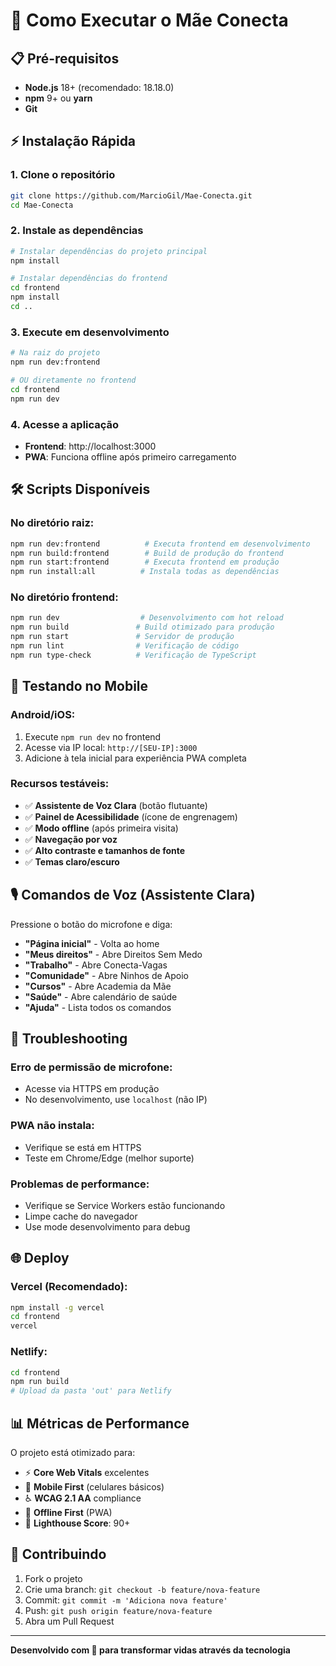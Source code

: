 # 🚀 Como Executar o Mãe Conecta

## 📋 Pré-requisitos

- **Node.js** 18+ (recomendado: 18.18.0)
- **npm** 9+ ou **yarn**
- **Git**

## ⚡ Instalação Rápida

### 1. Clone o repositório
```bash
git clone https://github.com/MarcioGil/Mae-Conecta.git
cd Mae-Conecta
```

### 2. Instale as dependências
```bash
# Instalar dependências do projeto principal
npm install

# Instalar dependências do frontend
cd frontend
npm install
cd ..
```

### 3. Execute em desenvolvimento
```bash
# Na raiz do projeto
npm run dev:frontend

# OU diretamente no frontend
cd frontend
npm run dev
```

### 4. Acesse a aplicação
- **Frontend**: http://localhost:3000
- **PWA**: Funciona offline após primeiro carregamento

## 🛠 Scripts Disponíveis

### No diretório raiz:
```bash
npm run dev:frontend          # Executa frontend em desenvolvimento
npm run build:frontend        # Build de produção do frontend
npm run start:frontend        # Executa frontend em produção
npm run install:all          # Instala todas as dependências
```

### No diretório frontend:
```bash
npm run dev                  # Desenvolvimento com hot reload
npm run build               # Build otimizado para produção
npm run start               # Servidor de produção
npm run lint                # Verificação de código
npm run type-check          # Verificação de TypeScript
```

## 📱 Testando no Mobile

### Android/iOS:
1. Execute `npm run dev` no frontend
2. Acesse via IP local: `http://[SEU-IP]:3000`
3. Adicione à tela inicial para experiência PWA completa

### Recursos testáveis:
- ✅ **Assistente de Voz Clara** (botão flutuante)
- ✅ **Painel de Acessibilidade** (ícone de engrenagem)
- ✅ **Modo offline** (após primeira visita)
- ✅ **Navegação por voz**
- ✅ **Alto contraste e tamanhos de fonte**
- ✅ **Temas claro/escuro**

## 🎙️ Comandos de Voz (Assistente Clara)

Pressione o botão do microfone e diga:
- **"Página inicial"** - Volta ao home
- **"Meus direitos"** - Abre Direitos Sem Medo
- **"Trabalho"** - Abre Conecta-Vagas
- **"Comunidade"** - Abre Ninhos de Apoio
- **"Cursos"** - Abre Academia da Mãe
- **"Saúde"** - Abre calendário de saúde
- **"Ajuda"** - Lista todos os comandos

## 🔧 Troubleshooting

### Erro de permissão de microfone:
- Acesse via HTTPS em produção
- No desenvolvimento, use `localhost` (não IP)

### PWA não instala:
- Verifique se está em HTTPS
- Teste em Chrome/Edge (melhor suporte)

### Problemas de performance:
- Verifique se Service Workers estão funcionando
- Limpe cache do navegador
- Use mode desenvolvimento para debug

## 🌐 Deploy

### Vercel (Recomendado):
```bash
npm install -g vercel
cd frontend
vercel
```

### Netlify:
```bash
cd frontend
npm run build
# Upload da pasta 'out' para Netlify
```

## 📊 Métricas de Performance

O projeto está otimizado para:
- ⚡ **Core Web Vitals** excelentes
- 📱 **Mobile First** (celulares básicos)
- ♿ **WCAG 2.1 AA** compliance
- 🔄 **Offline First** (PWA)
- 🎯 **Lighthouse Score**: 90+

## 🤝 Contribuindo

1. Fork o projeto
2. Crie uma branch: `git checkout -b feature/nova-feature`
3. Commit: `git commit -m 'Adiciona nova feature'`
4. Push: `git push origin feature/nova-feature`
5. Abra um Pull Request

---

**Desenvolvido com 💜 para transformar vidas através da tecnologia**